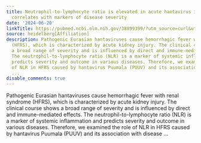 ```yaml
---
title: Neutrophil-to-lymphocyte ratio is elevated in acute hantavirus infection and
  correlates with markers of disease severity
date: '2024-06-20'
linkTitle: https://pubmed.ncbi.nlm.nih.gov/38899399/?utm_source=curl&utm_medium=rss&utm_campaign=pubmed-2&utm_content=1FakS-2QOkCT8HsMOQP1bCRQ4YzyumYOmxmF0moLsQ3dFB1E9V&fc=20220326224207&ff=20240620182206&v=2.18.0.post9+e462414
source: heidelberg[Affiliation]
description: Pathogenic Eurasian hantaviruses cause hemorrhagic fever with renal syndrome
  (HFRS), which is characterized by acute kidney injury. The clinical course shows
  a broad range of severity and is influenced by direct and immune-mediated effects.
  The neutrophil-to-lymphocyte ratio (NLR) is a marker of systemic inflammation and
  predicts severity and outcome in various diseases. Therefore, we examined the role
  of NLR in HFRS caused by hantavirus Puumala (PUUV) and its association with disease
  ...
disable_comments: true
---
```

Pathogenic Eurasian hantaviruses cause hemorrhagic fever with renal syndrome (HFRS), which is characterized by acute kidney injury. The clinical course shows a broad range of severity and is influenced by direct and immune-mediated effects. The neutrophil-to-lymphocyte ratio (NLR) is a marker of systemic inflammation and predicts severity and outcome in various diseases. Therefore, we examined the role of NLR in HFRS caused by hantavirus Puumala (PUUV) and its association with disease ...